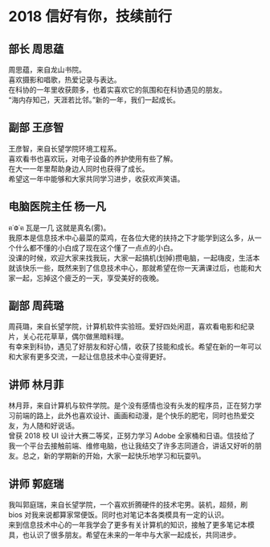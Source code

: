 # 2018 信好有你，技续前行

## 部长 周思蕴

周思蕴，来自龙山书院。  
喜欢摄影和唱歌，热爱记录与表达。  
在科协的一年里收获颇多，也着实喜欢它的氛围和在科协遇见的朋友。  
“海内存知己，天涯若比邻。”新的一年，我们一起成长。

## 副部 王彦智

王彦智，来自长望学院环境工程系。  
喜欢看书也喜欢玩，对电子设备的养护使用有些了解。  
在大一一年里帮助身边人同时也获得了成长。  
希望这一年中能够和大家共同学习进步，收获欢声笑语。

## 电脑医院主任 杨一凡

ฅ˙Ⱉ˙ฅ 瓦是一几 这就是真名(雾)。  
我原本是信息技术中心最菜的菜鸡，在各位大佬的扶持之下才能学到这么多，从一个什么都不懂的小白成了现在这个懂了一点点的小白。  
没课的时候，欢迎大家来找我玩，大家一起搞机(划掉)攒电脑，一起嗨皮，生活本就该快乐一些，既然来到了信息技术中心，那就希望在你一天满课过后，也能和大家一起，忘掉这个疲乏的一天，享受美好的夜晚。

## 副部 周莼璐

周莼璐，来自长望学院，计算机软件实验班。爱好四处闲逛，喜欢看电影和纪录片，关心花花草草，偶尔做黑暗料理。  
有幸来到科协，遇见了好朋友和好心情，收获了技能和成长。希望在新的一年可以和大家有更多交流，一起让信息技术中心变得更好。

## 讲师 林月菲

林月菲，来自计算机与软件学院。是个没有感情也没有头发的程序员，正在努力学习前端的路上，此外也喜欢设计、画画和动漫，是个快乐的肥宅，同时也热爱交友，为人随和好说话。  
曾获 2018 校 UI 设计大赛二等奖，正努力学习 Adobe 全家桶和日语。信技给了我一个平台去接触前端、维修电脑，也让我结交了许多志同道合，讲话又好听的朋友。总之，新的学期新的开始，大家一起快乐地学习和玩耍叭。

## 讲师 郭庭瑞

我叫郭庭瑞，来自长望学院，一个喜欢折腾硬件的技术宅男。装机，超频，刷 bios 对我来说都算家常便饭。同时也对笔记本各类模具有一定的认识。  
来到信息技术中心的一年我学会了更多有关计算机的知识，接触了更多笔记本模具，也认识了很多朋友。希望在未来的一年中与大家一起成长，共同进步。
